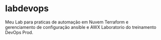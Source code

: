 # labdevops
Meu Lab para praticas de automação em Nuvem Terraform e gerenciamento de configuração ansible e AWX
Laboratorio do treinamento DevOps Prod.